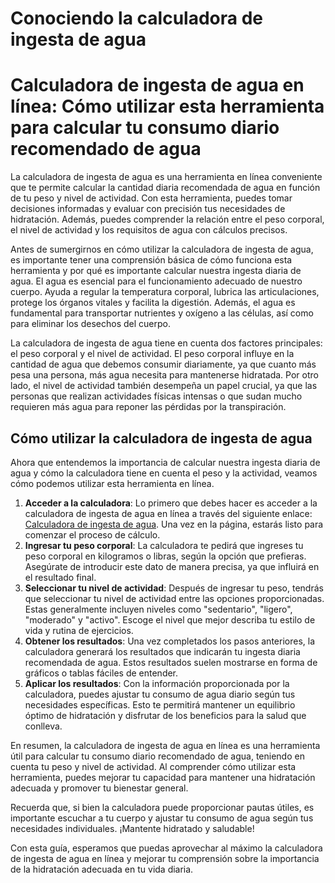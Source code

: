 Conociendo la calculadora de ingesta de agua
============================================

Calculadora de ingesta de agua en línea: Cómo utilizar esta herramienta para calcular tu consumo diario recomendado de agua
===========================================================================================================================

La calculadora de ingesta de agua es una herramienta en línea conveniente que te permite calcular la cantidad diaria recomendada de agua en función de tu peso y nivel de actividad. Con esta herramienta, puedes tomar decisiones informadas y evaluar con precisión tus necesidades de hidratación. Además, puedes comprender la relación entre el peso corporal, el nivel de actividad y los requisitos de agua con cálculos precisos.

Antes de sumergirnos en cómo utilizar la calculadora de ingesta de agua, es importante tener una comprensión básica de cómo funciona esta herramienta y por qué es importante calcular nuestra ingesta diaria de agua. El agua es esencial para el funcionamiento adecuado de nuestro cuerpo. Ayuda a regular la temperatura corporal, lubrica las articulaciones, protege los órganos vitales y facilita la digestión. Además, el agua es fundamental para transportar nutrientes y oxígeno a las células, así como para eliminar los desechos del cuerpo.

La calculadora de ingesta de agua tiene en cuenta dos factores principales: el peso corporal y el nivel de actividad. El peso corporal influye en la cantidad de agua que debemos consumir diariamente, ya que cuanto más pesa una persona, más agua necesita para mantenerse hidratada. Por otro lado, el nivel de actividad también desempeña un papel crucial, ya que las personas que realizan actividades físicas intensas o que sudan mucho requieren más agua para reponer las pérdidas por la transpiración.

Cómo utilizar la calculadora de ingesta de agua
-----------------------------------------------

Ahora que entendemos la importancia de calcular nuestra ingesta diaria de agua y cómo la calculadora tiene en cuenta el peso y la actividad, veamos cómo podemos utilizar esta herramienta en línea.

1. **Acceder a la calculadora**: Lo primero que debes hacer es acceder a la calculadora de ingesta de agua en línea a través del siguiente enlace: [Calculadora de ingesta de agua](https://www.onlinecalculatorsfree.com/es/fitness/water-intake-calculator.html). Una vez en la página, estarás listo para comenzar el proceso de cálculo.
2. **Ingresar tu peso corporal**: La calculadora te pedirá que ingreses tu peso corporal en kilogramos o libras, según la opción que prefieras. Asegúrate de introducir este dato de manera precisa, ya que influirá en el resultado final.
3. **Seleccionar tu nivel de actividad**: Después de ingresar tu peso, tendrás que seleccionar tu nivel de actividad entre las opciones proporcionadas. Estas generalmente incluyen niveles como "sedentario", "ligero", "moderado" y "activo". Escoge el nivel que mejor describa tu estilo de vida y rutina de ejercicios.
4. **Obtener los resultados**: Una vez completados los pasos anteriores, la calculadora generará los resultados que indicarán tu ingesta diaria recomendada de agua. Estos resultados suelen mostrarse en forma de gráficos o tablas fáciles de entender.
5. **Aplicar los resultados**: Con la información proporcionada por la calculadora, puedes ajustar tu consumo de agua diario según tus necesidades específicas. Esto te permitirá mantener un equilibrio óptimo de hidratación y disfrutar de los beneficios para la salud que conlleva.

En resumen, la calculadora de ingesta de agua en línea es una herramienta útil para calcular tu consumo diario recomendado de agua, teniendo en cuenta tu peso y nivel de actividad. Al comprender cómo utilizar esta herramienta, puedes mejorar tu capacidad para mantener una hidratación adecuada y promover tu bienestar general.

Recuerda que, si bien la calculadora puede proporcionar pautas útiles, es importante escuchar a tu cuerpo y ajustar tu consumo de agua según tus necesidades individuales. ¡Mantente hidratado y saludable!

Con esta guía, esperamos que puedas aprovechar al máximo la calculadora de ingesta de agua en línea y mejorar tu comprensión sobre la importancia de la hidratación adecuada en tu vida diaria.